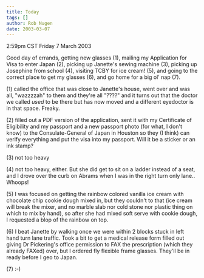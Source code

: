```yaml
---
title: Today
tags: []
author: Rob Nugen
date: 2003-03-07
---
```


<p class=date>2:59pm CST Friday 7 March 2003</p>

<p>Good day of errands, getting new glasses (1), mailing my
Application for Visa to enter Japan (2), picking up Janette's sewing
machine (3), picking up Josephine from school (4), visiting TCBY for
ice cream! (5), and going to the correct place to get my glasses (6),
and go home for a big ol' nap (7).</p>

<p>(1) called the office that was close to Janette's house, went over
and was all, "wazzzzah" to them and they're all "????"  and it turns
out that the doctor we called <em>used</em> to be there but has now
moved and a different eyedoctor is in that space.  Freaky.</p>

<p>(2) filled out a PDF version of the application, sent it with my
Certificate of Eligibility and my passport and a new passport photo
(for what, I don't know) to the Consulate-General of Japan in Houston
so they (I think) can verify everything and put the visa into my
passport. Will it be a sticker or an ink stamp?</p>

<p>(3) not too heavy</p>

<p>(4) not too heavy, either.  But she did get to sit on a ladder
instead of a seat, and I drove over the curb on Abrams when I was in
the right turn only lane..  Whoops!</p>

<p>(5) I was focused on getting the rainbow colored vanilla ice cream
with chocolate chip cookie dough mixed in, but they couldn't to that
(ice cream will break the mixer, and no marble slab nor cold stone nor
plastic thing on which to mix by hand), so after she had mixed soft
serve with cookie dough, I requested a blop of the rainbow on top.</p>

<p>(6) I beat Janette by walking once we were within 2 blocks stuck in
left hand turn lane traffic.  Took a bit to get a medical release form
filled out giving Dr Pickering's office permission to FAX the
prescription (which they already FAXed) over, but I ordered fly
flexible frame glasses.  They'll be in ready before I geo to
Japan.</p>

<p>(7) :-)</p>
